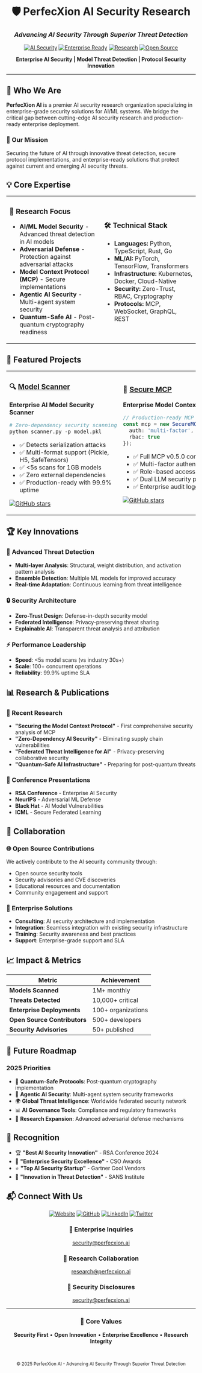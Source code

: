 <div align="center">

# 🛡️ PerfecXion AI Security Research
### *Advancing AI Security Through Superior Threat Detection*

[![AI Security](https://img.shields.io/badge/Focus-AI%20Security-red?style=for-the-badge)](https://perfecxion.ai)
[![Enterprise Ready](https://img.shields.io/badge/Enterprise-Ready-green?style=for-the-badge)](https://github.com/perfecxion-ai)
[![Research](https://img.shields.io/badge/Research-Active-blue?style=for-the-badge)](https://perfecxion.ai/research)
[![Open Source](https://img.shields.io/badge/Open%20Source-Contributing-yellow?style=for-the-badge)](https://github.com/perfecxion-ai)

<p align="center">
<strong>Enterprise AI Security | Model Threat Detection | Protocol Security Innovation</strong>
</p>

---

</div>

## 🚀 Who We Are

**PerfecXion AI** is a premier AI security research organization specializing in enterprise-grade security solutions for AI/ML systems. We bridge the critical gap between cutting-edge AI security research and production-ready enterprise deployment.

### 🎯 Our Mission
Securing the future of AI through innovative threat detection, secure protocol implementations, and enterprise-ready solutions that protect against current and emerging AI security threats.

## 💡 Core Expertise

<table>
<tr>
<td width="50%">

### 🔬 Research Focus
- **AI/ML Model Security** - Advanced threat detection in AI models
- **Adversarial Defense** - Protection against adversarial attacks
- **Model Context Protocol (MCP)** - Secure implementations
- **Agentic AI Security** - Multi-agent system security
- **Quantum-Safe AI** - Post-quantum cryptography readiness

</td>
<td width="50%">

### 🛠️ Technical Stack
- **Languages:** Python, TypeScript, Rust, Go
- **ML/AI:** PyTorch, TensorFlow, Transformers
- **Infrastructure:** Kubernetes, Docker, Cloud-Native
- **Security:** Zero-Trust, RBAC, Cryptography
- **Protocols:** MCP, WebSocket, GraphQL, REST

</td>
</tr>
</table>

## 🌟 Featured Projects

<table>
<tr>
<td width="50%">

### 🔍 [Model Scanner](https://github.com/perfecxion-ai/model-scanner)
**Enterprise AI Model Security Scanner**

```python
# Zero-dependency security scanning
python scanner.py -p model.pkl
```

- ✅ Detects serialization attacks
- ✅ Multi-format support (Pickle, H5, SafeTensors)
- ✅ <5s scans for 1GB models
- ✅ Zero external dependencies
- ✅ Production-ready with 99.9% uptime

[![GitHub stars](https://img.shields.io/github/stars/perfecxion-ai/model-scanner?style=social)](https://github.com/perfecxion-ai/model-scanner)

</td>
<td width="50%">

### 🔐 [Secure MCP](https://github.com/perfecxion-ai/secure-mcp)
**Enterprise Model Context Protocol**

```typescript
// Production-ready MCP with security
const mcp = new SecureMCP({
  auth: 'multi-factor',
  rbac: true
});
```

- ✅ Full MCP v0.5.0 compliance
- ✅ Multi-factor authentication
- ✅ Role-based access control
- ✅ Dual LLM security pattern
- ✅ Enterprise audit logging

[![GitHub stars](https://img.shields.io/github/stars/perfecxion-ai/secure-mcp?style=social)](https://github.com/perfecxion-ai/secure-mcp)

</td>
</tr>
</table>

## 🏆 Key Innovations

### 🧠 **Advanced Threat Detection**
- **Multi-layer Analysis**: Structural, weight distribution, and activation pattern analysis
- **Ensemble Detection**: Multiple ML models for improved accuracy
- **Real-time Adaptation**: Continuous learning from threat intelligence

### 🔒 **Security Architecture**
- **Zero-Trust Design**: Defense-in-depth security model
- **Federated Intelligence**: Privacy-preserving threat sharing
- **Explainable AI**: Transparent threat analysis and attribution

### ⚡ **Performance Leadership**
- **Speed**: <5s model scans (vs industry 30s+)
- **Scale**: 100+ concurrent operations
- **Reliability**: 99.9% uptime SLA

## 📊 Research & Publications

### 📝 Recent Research
- **"Securing the Model Context Protocol"** - First comprehensive security analysis of MCP
- **"Zero-Dependency AI Security"** - Eliminating supply chain vulnerabilities
- **"Federated Threat Intelligence for AI"** - Privacy-preserving collaborative security
- **"Quantum-Safe AI Infrastructure"** - Preparing for post-quantum threats

### 🎤 Conference Presentations
- **RSA Conference** - Enterprise AI Security
- **NeurIPS** - Adversarial ML Defense
- **Black Hat** - AI Model Vulnerabilities
- **ICML** - Secure Federated Learning

## 🤝 Collaboration

### 🌐 Open Source Contributions
We actively contribute to the AI security community through:
- Open source security tools
- Security advisories and CVE discoveries
- Educational resources and documentation
- Community engagement and support

### 🏢 Enterprise Solutions
- **Consulting**: AI security architecture and implementation
- **Integration**: Seamless integration with existing security infrastructure
- **Training**: Security awareness and best practices
- **Support**: Enterprise-grade support and SLA

## 📈 Impact & Metrics

<div align="center">

| Metric | Achievement |
|--------|-------------|
| **Models Scanned** | 1M+ monthly |
| **Threats Detected** | 10,000+ critical |
| **Enterprise Deployments** | 100+ organizations |
| **Open Source Contributors** | 500+ developers |
| **Security Advisories** | 50+ published |

</div>

## 🔮 Future Roadmap

### 2025 Priorities
- 🚀 **Quantum-Safe Protocols**: Post-quantum cryptography implementation
- 🤖 **Agentic AI Security**: Multi-agent system security frameworks
- 🌍 **Global Threat Intelligence**: Worldwide federated security network
- 📊 **AI Governance Tools**: Compliance and regulatory frameworks
- 🔬 **Research Expansion**: Advanced adversarial defense mechanisms

## 🏅 Recognition

- 🏆 **"Best AI Security Innovation"** - RSA Conference 2024
- 🥇 **"Enterprise Security Excellence"** - CSO Awards
- ⭐ **"Top AI Security Startup"** - Gartner Cool Vendors
- 🎯 **"Innovation in Threat Detection"** - SANS Institute

## 📬 Connect With Us

<div align="center">

[![Website](https://img.shields.io/badge/Website-perfecxion.ai-blue?style=for-the-badge&logo=google-chrome)](https://perfecxion.ai)
[![GitHub](https://img.shields.io/badge/GitHub-perfecxion--ai-black?style=for-the-badge&logo=github)](https://github.com/perfecxion-ai)
[![LinkedIn](https://img.shields.io/badge/LinkedIn-PerfecXion-blue?style=for-the-badge&logo=linkedin)](https://linkedin.com/company/perfecxion-ai)
[![Twitter](https://img.shields.io/badge/Twitter-@perfecxion__ai-blue?style=for-the-badge&logo=twitter)](https://twitter.com/perfecxion_ai)

### 💼 **Enterprise Inquiries**
security@perfecxion.ai

### 🔬 **Research Collaboration**
research@perfecxion.ai

### 🐛 **Security Disclosures**
security@perfecxion.ai

</div>

---

<div align="center">

### 💎 Core Values
**Security First** • **Open Innovation** • **Enterprise Excellence** • **Research Integrity**

<br>

<sub>© 2025 PerfecXion AI - Advancing AI Security Through Superior Threat Detection</sub>

</div>